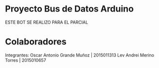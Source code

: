 # Proyecto Bus de Datos Arduino

ESTE BOT SE REALIZO PARA EL PARCIAL

# Colaboradores

Integrantes:
Oscar Antonio Grande Muñoz | 2015011313
Lev Andrei Merino Torres   | 2015010657
